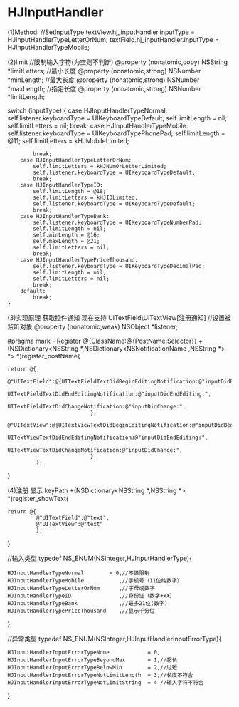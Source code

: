 # HJInputHandler

(1)Method:
//SetInputType
textView.hj_inputHandler.inputType =  HJInputHandlerTypeLetterOrNum;
textField.hj_inputHandler.inputType =  HJInputHandlerTypeMobile;

(2)limit
//限制输入字符(为空则不判断)
@property (nonatomic,copy)   NSString *limitLetters;
//最小长度
@property (nonatomic,strong) NSNumber *minLength;
//最大长度
@property (nonatomic,strong) NSNumber *maxLength;
//指定长度
@property (nonatomic,strong) NSNumber *limitLength;


switch (inputType) {
        case HJInputHandlerTypeNormal:
            self.listener.keyboardType = UIKeyboardTypeDefault;
            self.limitLength = nil;
            self.limitLetters = nil;
            break;
        case HJInputHandlerTypeMobile:
            self.listener.keyboardType = UIKeyboardTypePhonePad;
            self.limitLength = @11;
            self.limitLetters = kHJMobileLimited;
            
            break;
        case HJInputHandlerTypeLetterOrNum:
            self.limitLetters = kHJNumOrLetterLimited;
            self.listener.keyboardType = UIKeyboardTypeDefault;
            break;
        case HJInputHandlerTypeID:
            self.limitLength = @18;
            self.limitLetters = kHJIDLimited;
            self.listener.keyboardType = UIKeyboardTypeDefault;
            break;
        case HJInputHandlerTypeBank:
            self.listener.keyboardType = UIKeyboardTypeNumberPad;
            self.limitLength = nil;
            self.minLength = @16;
            self.maxLength = @21;
            self.limitLetters = nil;
            break;
        case HJInputHandlerTypePriceThousand:
            self.listener.keyboardType = UIKeyboardTypeDecimalPad;
            self.limitLength = nil;
            self.limitLetters = nil;
            break;
        default:
            break;
    }

(3)实现原理 获取控件通知
现在支持 UITextField\UITextView[注册通知]
//设置被监听对象
@property (nonatomic,weak) NSObject<UITextInput> *listener;

#pragma mark - Register @{ClassName:@{PostName:Selector}}
+(NSDictionary<NSString *,NSDictionary<NSNotificationName ,NSString *> *> *)register_postName{
    
    return @{
             @"UITextField":@{UITextFieldTextDidBeginEditingNotification:@"inputDidBeginEditing:",
                              UITextFieldTextDidEndEditingNotification:@"inputDidEndEditing:",
                              UITextFieldTextDidChangeNotification:@"inputDidChange:",
                              },
             @"UITextView":@{UITextViewTextDidBeginEditingNotification:@"inputDidBeginEditing:",
                              UITextViewTextDidEndEditingNotification:@"inputDidEndEditing:",
                              UITextViewTextDidChangeNotification:@"inputDidChange:",
                              }
             };
}

(4)注册 显示 keyPath
+(NSDictionary<NSString *,NSString *> *)register_showText{
    
    return @{
             @"UITextField":@"text",
             @"UITextView":@"text"
             };
}


//输入类型
typedef NS_ENUM(NSInteger,HJInputHandlerType){
    
    HJInputHandlerTypeNormal        = 0,//不做限制
    HJInputHandlerTypeMobile           ,//手机号（11位纯数字）
    HJInputHandlerTypeLetterOrNum      ,//字母或数字
    HJInputHandlerTypeID               ,//身份证（数字+xX）
    HJInputHandlerTypeBank             ,//最多21位(数字)
    HJInputHandlerTypePriceThousand    ,//显示千分位
};

//异常类型
typedef NS_ENUM(NSInteger,HJInputHandlerInputErrorType){
    
    HJInputHandlerInputErrorTypeNone            = 0,
    HJInputHandlerInputErrorTypeBeyondMax       = 1,//超长
    HJInputHandlerInputErrorTypeBelowMin        = 2,//过短
    HJInputHandlerInputErrorTypeNotLimitLength  = 3,//长度不符合
    HJInputHandlerInputErrorTypeNotLimitString  = 4 //输入字符不符合
};
